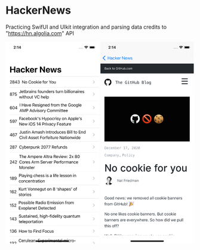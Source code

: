 # HackerNews
Practicing SwifUI and UIkit integration and parsing data 
credits to "https://hn.algolia.com" API 

<img src="Screenshots/Screenshot1.png" width="250">
<img src="Screenshots/Screenshot2.png" width="250">
